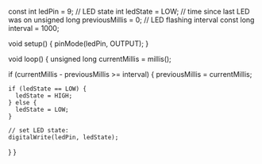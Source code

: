 const int ledPin = 9;
// LED state
int ledState = LOW;
// time since last LED was on
unsigned long previousMillis = 0;
// LED flashing interval
const long interval = 1000;

void setup() {
  pinMode(ledPin, OUTPUT);
}

void loop() {
  unsigned long currentMillis = millis();

  if (currentMillis - previousMillis >= interval) {
    previousMillis = currentMillis;

    if (ledState == LOW) {
      ledState = HIGH;
    } else {
      ledState = LOW;
    }

    // set LED state:
    digitalWrite(ledPin, ledState);
  }
}

